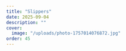 ```yaml
---
title: "Slippers"
date: 2025-09-04
description: ""
cover:
  image: "/uploads/photo-1757014076872.jpg"
order: 45
---
```


